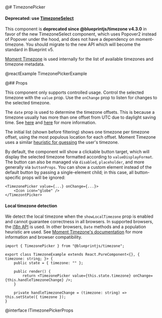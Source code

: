 @# TimezonePicker

<div class="@ns-callout @ns-intent-danger @ns-icon-error">
    <h4 class="@ns-heading">

Deprecated: use [TimezoneSelect](#datetime2/timezone-select)

</h4>

This component is **deprecated since @blueprintjs/timezone v4.3.0** in favor of the new
TimezoneSelect component, which uses Popover2 instead of Popover under the hood, and
does not have a dependency on moment-timezone. You should migrate to the new API which
will become the standard in Blueprint v5.

</div>

[Moment Timezone](http://momentjs.com/timezone/) is used internally for the list of available timezones and
timezone metadata.

@reactExample TimezonePickerExample

@## Props

This component only supports controlled usage.
Control the selected timezone with the `value` prop.
Use the `onChange` prop to listen for changes to the selected timezone.

The `date` prop is used to determine the timezone offsets.
This is because a timezone usually has more than one offset from UTC due to daylight saving time.
See [here](https://momentjs.com/guides/#/lib-concepts/timezone-offset/)
and [here](http://momentjs.com/timezone/docs/#/using-timezones/parsing-ambiguous-inputs/)
for more information.

The initial list (shown before filtering) shows one timezone per timezone offset,
using the most populous location for each offset.
Moment Timezone uses a similar [heuristic for guessing](http://momentjs.com/timezone/docs/#/using-timezones/guessing-user-timezone/)
the user's timezone.

By default, the component will show a clickable button target,
which will display the selected timezone formatted according to `valueDisplayFormat`.
The button can also be managed via `disabled`, `placeholder`, and more generally via `buttonProps`.
You can show a custom element instead of the default button by passing a single-element child; in this case,
all button-specific props will be ignored:

```tsx
<TimezonePicker value={...} onChange={...}>
    <Icon icon="globe" />
</TimezontPicker>
```

<div class="@ns-callout @ns-intent-warning @ns-icon-warning-sign">
    <h4 class="@ns-heading">Local timezone detection</h4>

We detect the local timezone when the `showLocalTimezone` prop is enabled and cannot guarantee correctness in all browsers.
In supported browsers, the [i18n API](https://developer.mozilla.org/en-US/docs/Web/JavaScript/Reference/Global_Objects/DateTimeFormat/resolvedOptions) is used.
In other browsers, `Date` methods and a population heuristic are used.
See [Moment Timezone's documentation](https://momentjs.com/timezone/docs/#/using-timezones/guessing-user-timezone/)
for more information and browser compatibility.
</div>

```tsx
import { TimezonePicker } from "@blueprintjs/timezone";

export class TimezoneExample extends React.PureComponent<{}, { timezone: string; }> {
    public state = { timezone: "" };

    public render() {
        return <TimezonePicker value={this.state.timezone} onChange={this.handleTimezoneChange} />;
    }

    private handleTimezoneChange = (timezone: string) => this.setState({ timezone });
}
```

@interface ITimezonePickerProps
